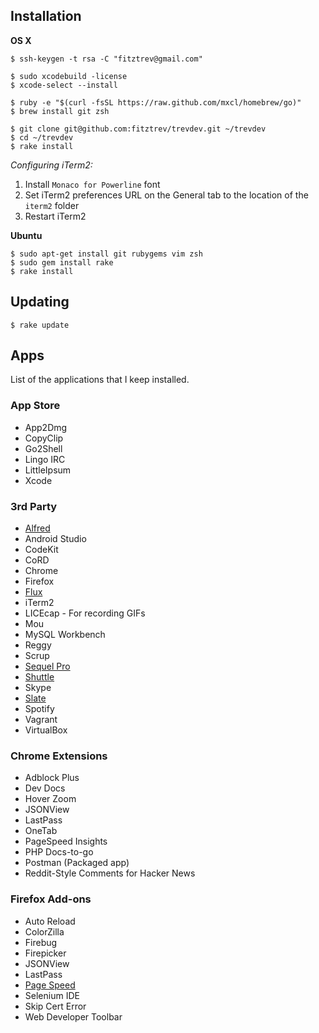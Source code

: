 ## Installation

**OS X**

```
$ ssh-keygen -t rsa -C "fitztrev@gmail.com"

$ sudo xcodebuild -license
$ xcode-select --install

$ ruby -e "$(curl -fsSL https://raw.github.com/mxcl/homebrew/go)"
$ brew install git zsh

$ git clone git@github.com:fitztrev/trevdev.git ~/trevdev
$ cd ~/trevdev
$ rake install
```

*Configuring iTerm2:*

1. Install `Monaco for Powerline` font
2. Set iTerm2 preferences URL on the General tab to the location of the `iterm2` folder
3. Restart iTerm2

**Ubuntu**

```
$ sudo apt-get install git rubygems vim zsh
$ sudo gem install rake
$ rake install
```

## Updating

```
$ rake update
```

## Apps

List of the applications that I keep installed.

### App Store
* App2Dmg
* CopyClip
* Go2Shell
* Lingo IRC
* LittleIpsum
* Xcode

### 3rd Party
* [Alfred](http://www.alfredapp.com/)
* Android Studio
* CodeKit
* CoRD
* Chrome
* Firefox
* [Flux](http://justgetflux.com/)
* iTerm2
* LICEcap - For recording GIFs
* Mou
* MySQL Workbench
* Reggy
* Scrup
* [Sequel Pro](http://www.sequelpro.com/)
* [Shuttle](http://fitztrev.github.io/shuttle/)
* Skype
* [Slate](https://github.com/jigish/slate)
* Spotify
* Vagrant
* VirtualBox

### Chrome Extensions
* Adblock Plus
* Dev Docs
* Hover Zoom
* JSONView
* LastPass
* OneTab
* PageSpeed Insights
* PHP Docs-to-go
* Postman (Packaged app)
* Reddit-Style Comments for Hacker News

### Firefox Add-ons
* Auto Reload
* ColorZilla
* Firebug
* Firepicker
* JSONView
* LastPass
* [Page Speed](https://developers.google.com/speed/docs/insights/using_firefox)
* Selenium IDE
* Skip Cert Error
* Web Developer Toolbar
